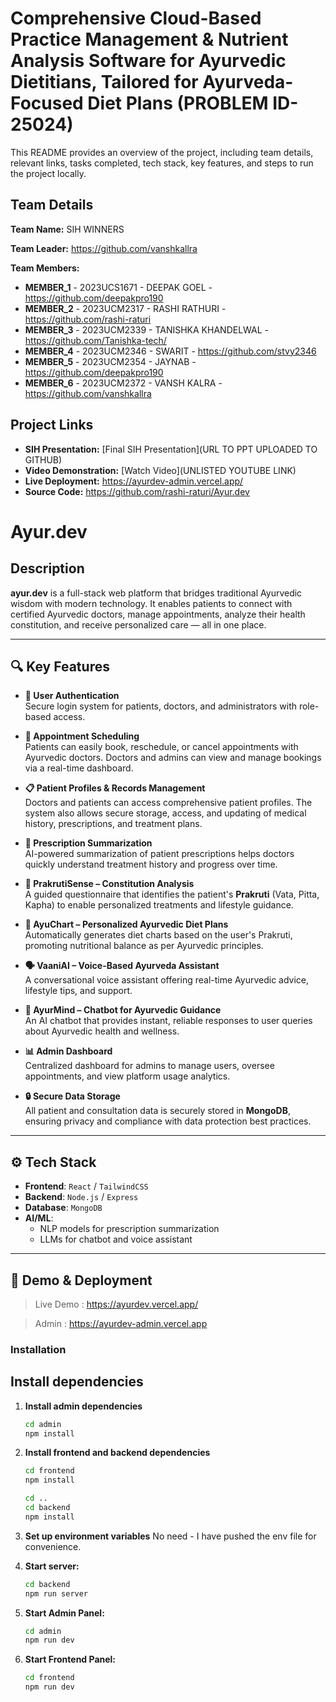# Comprehensive Cloud-Based Practice Management & Nutrient Analysis Software for Ayurvedic Dietitians, Tailored for Ayurveda-Focused Diet Plans (PROBLEM ID-25024)

This README provides an overview of the project, including team details, relevant links, tasks completed, tech stack, key features, and steps to run the project locally.

## Team Details

**Team Name:** SIH WINNERS

**Team Leader:** https://github.com/vanshkallra

**Team Members:**

- **MEMBER_1** - 2023UCS1671 - DEEPAK GOEL - https://github.com/deepakpro190
- **MEMBER_2** - 2023UCM2317 - RASHI RATHURI - https://github.com/rashi-raturi
- **MEMBER_3** - 2023UCM2339 - TANISHKA KHANDELWAL - https://github.com/Tanishka-tech/
- **MEMBER_4** - 2023UCM2346 - SWARIT - https://github.com/stvy2346
- **MEMBER_5** - 2023UCM2354 - JAYNAB - https://github.com/deepakpro190
- **MEMBER_6** - 2023UCM2372 - VANSH KALRA - https://github.com/vanshkallra

## Project Links

- **SIH Presentation:** [Final SIH Presentation](URL TO PPT UPLOADED TO GITHUB)
- **Video Demonstration:** [Watch Video](UNLISTED YOUTUBE LINK)
- **Live Deployment:** https://ayurdev-admin.vercel.app/
- **Source Code:** https://github.com/rashi-raturi/Ayur.dev



# Ayur.dev

## Description
**ayur.dev** is a full-stack web platform that bridges traditional Ayurvedic wisdom with modern technology. It enables patients to connect with certified Ayurvedic doctors, manage appointments, analyze their health constitution, and receive personalized care — all in one place.

---

## 🔍 Key Features

- **🔐 User Authentication**  
  Secure login system for patients, doctors, and administrators with role-based access.

- **📅 Appointment Scheduling**  
  Patients can easily book, reschedule, or cancel appointments with Ayurvedic doctors. Doctors and admins can view and manage bookings via a real-time dashboard.

- **📋 Patient Profiles & Records Management**  
  Doctors and patients can access comprehensive patient profiles. The system also allows secure storage, access, and updating of medical history, prescriptions, and treatment plans.

- **🧾 Prescription Summarization**  
  AI-powered summarization of patient prescriptions helps doctors quickly understand treatment history and progress over time.

- **🧬 PrakrutiSense – Constitution Analysis**  
  A guided questionnaire that identifies the patient's **Prakruti** (Vata, Pitta, Kapha) to enable personalized treatments and lifestyle guidance.

- **🥗 AyuChart – Personalized Ayurvedic Diet Plans**  
  Automatically generates diet charts based on the user's Prakruti, promoting nutritional balance as per Ayurvedic principles.

- **🗣️ VaaniAI – Voice-Based Ayurveda Assistant**  
  A conversational voice assistant offering real-time Ayurvedic advice, lifestyle tips, and support.

- **💬 AyurMind – Chatbot for Ayurvedic Guidance**  
  An AI chatbot that provides instant, reliable responses to user queries about Ayurvedic health and wellness.

- **📊 Admin Dashboard**  
  Centralized dashboard for admins to manage users, oversee appointments, and view platform usage analytics.

- **🔒 Secure Data Storage**  
  All patient and consultation data is securely stored in **MongoDB**, ensuring privacy and compliance with data protection best practices.

---

## ⚙️ Tech Stack

- **Frontend**: `React` / `TailwindCSS`
- **Backend**: `Node.js` / `Express` 
- **Database**: `MongoDB` 
- **AI/ML**:
  - NLP models for prescription summarization
  - LLMs for chatbot and voice assistant
---

## 🚀 Demo & Deployment
> Live Demo : https://ayurdev.vercel.app/

> Admin : https://ayurdev-admin.vercel.app

### Installation

## Install dependencies

1. **Install admin dependencies**
   ```bash
   cd admin
   npm install
   ```

2. **Install frontend and backend dependencies**
   ```bash
   cd frontend
   npm install
   ```

   ```bash
   cd ..
   cd backend
   npm install
   ```

3. **Set up environment variables**
   No need - I have pushed the env file for convenience.

4. **Start server:**
   ```bash
   cd backend
   npm run server
   ```

5. **Start Admin Panel:**
   ```bash
   cd admin
   npm run dev
   ```

6. **Start Frontend Panel:**
   ```bash
   cd frontend
   npm run dev
   ```




